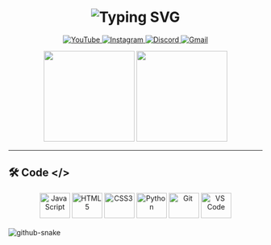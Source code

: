 <h1 align="center">
    <img src="https://readme-typing-svg.demolab.com?font=Fira+Code&size=30&duration=3000&pause=1000&color=8A2BE2&center=true&vCenter=true&width=500&lines=Ol%C3%A1%2C+eu+sou+ONE+MODZ;Desenvolvedor+Web;e+de+Softwares" alt="Typing SVG" />
</h1>

<p align="center">
  <a href="https://www.youtube.com/@ONEMODZ" target="_blank">
    <img src="https://img.shields.io/badge/YouTube-FF0000?style=for-the-badge&logo=youtube&logoColor=white" alt="YouTube">
  </a>
  <a href="https://instagram.com/k._.duzin" target="_blank">
    <img src="https://img.shields.io/badge/-Instagram-%23E4405F?style=for-the-badge&logo=instagram&logoColor=white" alt="Instagram">
  </a>
  <a href="https://discord.gg/pjQN9NHkZF" target="_blank">
    <img src="https://img.shields.io/badge/Discord-7289DA?style=for-the-badge&logo=discord&logoColor=white" alt="Discord">
  </a> 
  <a href = "mailto:onemodzyt@gmail.com">
    <img src="https://img.shields.io/badge/-Gmail-%23333?style=for-the-badge&logo=gmail&logoColor=white" alt="Gmail">
  </a>
</p>

<div align="center">
  <img height="180em" src="https://github-readme-stats.vercel.app/api?username=0NEM0DZ&show_icons=true&theme=radical&include_all_commits=true&count_private=true&border_radius=10&bg_color=30,0d0d0d,2d0a57&title_color=8A2BE2&icon_color=8A2BE2"/>
  <img height="180em" src="https://github-readme-stats.vercel.app/api/top-langs/?username=0NEM0DZ&layout=compact&langs_count=7&theme=radical&border_radius=10&bg_color=30,2d0a57,0d0d0d&title_color=8A2BE2"/>
</div>

---

## 🛠️ Code </>

<div style="display: inline_block; margin: 20px 0; text-align: center;">
  <img align="center" alt="JavaScript" height="50" width="60" src="https://cdn.jsdelivr.net/gh/devicons/devicon/icons/javascript/javascript-original.svg">
  <img align="center" alt="HTML5" height="50" width="60" src="https://cdn.jsdelivr.net/gh/devicons/devicon/icons/html5/html5-original.svg">
  <img align="center" alt="CSS3" height="50" width="60" src="https://cdn.jsdelivr.net/gh/devicons/devicon/icons/css3/css3-original.svg">
  <img align="center" alt="Python" height="50" width="60" src="https://cdn.jsdelivr.net/gh/devicons/devicon/icons/python/python-original.svg">
  <img align="center" alt="Git" height="50" width="60" src="https://cdn.jsdelivr.net/gh/devicons/devicon/icons/git/git-original.svg">
  <img align="center" alt="VS Code" height="50" width="60" src="https://cdn.jsdelivr.net/gh/devicons/devicon/icons/vscode/vscode-original.svg">
</div>

<picture>
  <source media="(prefers-color-scheme: dark)" srcset="github-snake-dark.svg" />
  <source media="(prefers-color-scheme: light)" srcset="github-snake.svg" />
  <img alt="github-snake" src="github-snake.svg" />
</picture>
